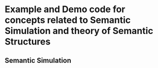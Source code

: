 # Example and Demo code for concepts related to Semantic Simulation and theory of Semantic Structures

## Semantic Simulation

